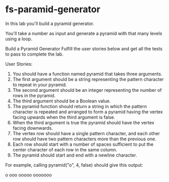 # fs-paramid-generator

In this lab you'll build a pyramid generator.

You'll take a number as input and generate a pyramid with that many levels using a loop.

Build a Pyramid Generator
Fulfill the user stories below and get all the tests to pass to complete the lab.

User Stories:

1.  You should have a function named pyramid that takes three arguments.
2.  The first argument should be a string representing the pattern character to repeat in your pyramid.
3.  The second argument should be an integer representing the number of rows in the pyramid.
4.  The third argument should be a Boolean value.
5.  The pyramid function should return a string in which the pattern character is repeated and arranged to form a pyramid having the vertex facing upwards when the third argument is false.
6.  When the third argument is true the pyramid should have the vertex facing downwards.
7.  The vertex row should have a single pattern character, and each other row should have two pattern characters more than the previous one.
8.  Each row should start with a number of spaces sufficient to put the center character of each row in the same column.
9.  The pyramid should start and end with a newline character.

For example, calling pyramid("o", 4, false) should give this output:


   o
  ooo
 ooooo
ooooooo
